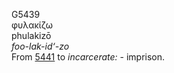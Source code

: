 G5439  
φυλακίζω  
phulakizō  
*foo-lak-id‘-zo*  
From [5441](g5441) to *incarcerate:* - imprison.  
